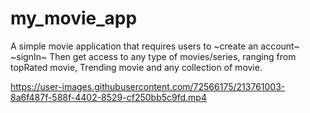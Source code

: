 # my_movie_app
A simple movie application that requires users to
~create an account~
~signIn~
Then get access to any type of movies/series, ranging from topRated movie, Trending movie and any collection of movie.


https://user-images.githubusercontent.com/72566175/213761003-8a6f487f-588f-4402-8529-cf250bb5c9fd.mp4

